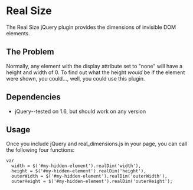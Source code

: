Real Size
=========

The Real Size jQuery plugin provides the dimensions of invisible DOM elements.

The Problem
-----------

Normally, any element with the display attribute set to "none" will have a height
and width of 0. To find out what the height *would* be if the element were shown,
you could..., well, you could use this plugin.

Dependencies
------------

- jQuery--tested on 1.6, but should work on any version

Usage
-----

Once you include jQuery and real_dimensions.js in your page, you can call the following four functions:

    var
      width = $('#my-hidden-element').realDim('width'),
      height = $('#my-hidden-element').realDim('height'),
      outerWidth = $('#my-hidden-element').realDim('outerWidth'),
      outerHeight = $('#my-hidden-element').realDim('outerHeight');
